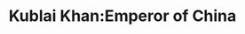---
title: Kublai Khan:Emperor of China
auhtor: Vietze Andrew
ISBN-OR-ISSN: 9780553816587
url:  https://librarysearch.kcl.ac.uk/discovery/fulldisplay?docid=alma990614829540206881&context=L&vid=44KCL_INST:44KCL_INST&lang=en&search_scope=MyInst_and_CI&adaptor=Local%20Search%20Engine&tab=Everything&query=any,contains,kublai&offset=0
page-location: KUBLAI
type: book
---   
